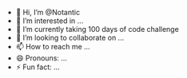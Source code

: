 - 👋 Hi, I’m @Notantic
- 👀 I’m interested in ...
- 🌱 I’m currently taking 100 days of code challenge
- 💞️ I’m looking to collaborate on ...
- 📫 How to reach me ...
- 😄 Pronouns: ...
- ⚡ Fun fact: ...

<!---
Notantic/Notantic is a ✨ special ✨ repository because its `README.md` (this file) appears on your GitHub profile.
You can click the Preview link to take a look at your changes.
--->
